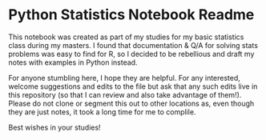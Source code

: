 # Python Statistics Notebook Readme

This notebook was created as part of my studies for my basic statistics class during my masters. I found that documentation & Q/A for solving stats problems was easy to find for R, so I decided to be rebellious and draft my notes with examples in Python instead.

For anyone stumbling here, I hope they are helpful. For any interested, welcome suggestions and edits to the file but ask that any such edits live in this repository (so that I can review and also take advantage of them!). Please do not clone or segment this out to other locations as, even though they are just notes, it took a long time for me to complile.

Best wishes in your studies!
